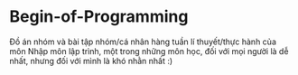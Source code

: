 # Begin-of-Programming
Đồ án nhóm và bài tập nhóm/cá nhân hàng tuần lí thuyết/thực hành của môn Nhập môn lập trình, một trong những môn học, đối với mọi người là dễ nhất, nhưng đối với mình là khó nhằn nhất :)
